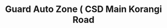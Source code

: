 ---
title: "Guard Auto Zone ( CSD Main Korangi Road"
url: /karachi/guard-auto-zone-csd-main-korangi-road/
shop: car repair
---